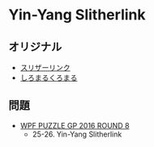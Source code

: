 # Yin-Yang Slitherlink

## オリジナル
- [スリザーリンク](slitherlink.md)
- [しろまるくろまる](yinyang.md)

## 問題
- [WPF PUZZLE GP 2016 ROUND 8](../questions/wpfpgp2016_8.md)
	- 25-26. Yin-Yang Slitherlink
